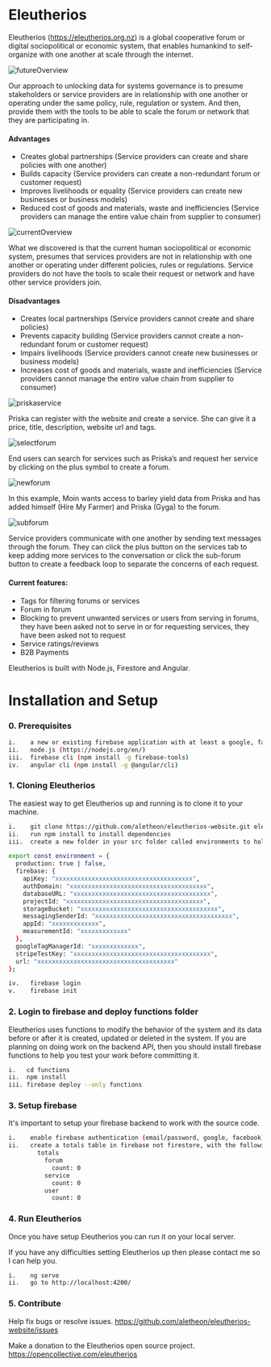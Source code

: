 # Eleutherios

Eleutherios (https://eleutherios.org.nz) is a global cooperative forum or digital sociopolitical or economic system, that enables humankind to self-organize with one another at scale through the internet.

![futureOverview](./src/assets/futureOverview2.png)

Our approach to unlocking data for systems governance is to presume stakeholders or service providers are in relationship with one another or operating under the same policy, rule, regulation or system. And then, provide them with the tools to be able to scale the forum or network that they are participating in.

#### Advantages

- Creates global partnerships (Service providers can create and share policies with one another)
- Builds capacity (Service providers can create a non-redundant forum or customer request)
- Improves livelihoods or equality (Service providers can create new businesses or business models)
- Reduced cost of goods and materials, waste and inefficiencies (Service providers can manage the entire value chain from supplier to consumer)

![currentOverview](./src/assets/currentOverview3.png)

What we discovered is that the current human sociopolitical or economic system, presumes that services providers are not in relationship with one another or operating under different policies, rules or regulations. Service providers do not have the tools to scale their request or network and have other service providers join.

#### Disadvantages

- Creates local partnerships (Service providers cannot create and share policies)
- Prevents capacity building (Service providers cannot create a non-redundant forum or customer request)
- Impairs livelihoods (Service providers cannot create new businesses or business models)
- Increases cost of goods and materials, waste and inefficiencies (Service providers cannot manage the entire value chain from supplier to consumer)

![priskaservice](./src/assets/priskaService.jpg)

Priska can register with the website and create a service. She can give it a price, title, description, website url and tags.

![selectforum](./src/assets/selectForum.jpg)

End users can search for services such as Priska’s and request her service by clicking on the plus symbol to create a forum.

![newforum](./src/assets/newForum.jpg)

In this example, Moin wants access to barley yield data from Priska and has added himself (Hire My Farmer) and Priska (Gyga) to the forum.

![subforum](./src/assets/subForum.jpg)

Service providers communicate with one another by sending text messages through the forum. They can click the plus button on the services tab to keep adding more services to the conversation or click the sub-forum button to create a feedback loop to separate the concerns of each request.

#### Current features:

- Tags for filtering forums or services
- Forum in forum
- Blocking to prevent unwanted services or users from serving in forums, they have been asked not to serve in or for requesting services, they have been asked not to request
- Service ratings/reviews
- B2B Payments

Eleutherios is built with Node.js, Firestore and Angular.

# Installation and Setup

### 0. Prerequisites

```bash
i.    a new or existing firebase application with at least a google, facebook or email passwordless provider
ii.   node.js (https://nodejs.org/en/)
iii.  firebase cli (npm install -g firebase-tools)
iv.   angular cli (npm install -g @angular/cli)
```

### 1. Cloning Eleutherios

The easiest way to get Eleutherios up and running is to clone it to your machine.

```bash
i.    git clone https://github.com/aletheon/eleutherios-website.git eleutherios-website
ii.   run npm install to install dependencies
iii.  create a new folder in your src folder called environments to hold your environment (environment.prod.ts and environment.ts) variables:
```

```bash
export const environment = {
  production: true | false,
  firebase: {
    apiKey: "xxxxxxxxxxxxxxxxxxxxxxxxxxxxxxxxxxxxxx",
    authDomain: "xxxxxxxxxxxxxxxxxxxxxxxxxxxxxxxxxxxxxx",
    databaseURL: "xxxxxxxxxxxxxxxxxxxxxxxxxxxxxxxxxxxxxx",
    projectId: "xxxxxxxxxxxxxxxxxxxxxxxxxxxxxxxxxxxxxx",
    storageBucket: "xxxxxxxxxxxxxxxxxxxxxxxxxxxxxxxxxxxxxx",
    messagingSenderId: "xxxxxxxxxxxxxxxxxxxxxxxxxxxxxxxxxxxxxx",
    appId: "xxxxxxxxxxxxx",
    measurementId: "xxxxxxxxxxxxx"
  },
  googleTagManagerId: "xxxxxxxxxxxxx",
  stripeTestKey: "xxxxxxxxxxxxxxxxxxxxxxxxxxxxxxxxxxxxxx",
  url: "xxxxxxxxxxxxxxxxxxxxxxxxxxxxxxxxxxxxxx"
};
```

```bash
iv.   firebase login
v.    firebase init
```

### 2. Login to firebase and deploy functions folder

Eleutherios uses functions to modify the behavior of the system and its data before or after it is created, updated or deleted in the system. If you are planning on doing work on the backend API, then you should install firebase functions to help you test your work before committing it.

```bash
i.   cd functions
ii.  npm install
iii. firebase deploy --only functions
```

### 3. Setup firebase

It's important to setup your firebase backend to work with the source code.

```bash
i.    enable firebase authentication (email/password, google, facebook)
ii.   create a totals table in firebase not firestore, with the following default structure:
        totals
          forum
            count: 0
          service
            count: 0
          user
            count: 0
```

### 4. Run Eleutherios

Once you have setup Eleutherios you can run it on your local server.

If you have any difficulties setting Eleutherios up then please contact me so I can help you.

```bash
i.    ng serve
ii.   go to http://localhost:4200/
```

### 5. Contribute

Help fix bugs or resolve issues.
https://github.com/aletheon/eleutherios-website/issues

Make a donation to the Eleutherios open source project. https://opencollective.com/eleutherios
